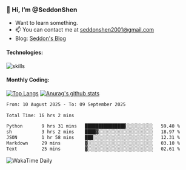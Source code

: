 ### 👋 Hi, I’m @SeddonShen
- Want to learn something.
- 📫 You can contact me at seddonshen2001@gmail.com
- Blog: [Seddon's Blog](https://seddonshen.github.io/)
#### Technologies:

![skills](https://skillicons.dev/icons?i=scala,js,html,css,bootstrap,jquery,c,cpp,cloudflare,django,docker,flask,git,github,githubactions,linux,latex,mysql,nodejs,ps,php,pr,py,raspberrypi,redis,unreal,v,vscode,vue,bash)

#### Monthly Coding:
[![Top Langs](https://github-readme-stats.vercel.app/api/top-langs?username=seddonshen&show_icons=true&locale=en&layout=compact&hide=html&langs_count=8)](https://github.com/SeddonShen/)
[![Anurag's github stats](https://github-readme-stats.vercel.app/api?username=SeddonShen&count_private=true&show_icons=true)](https://github.com/anuraghazra/github-readme-stats)
<!--START_SECTION:waka-->

```txt
From: 10 August 2025 - To: 09 September 2025

Total Time: 16 hrs 2 mins

Python       9 hrs 31 mins   ███████████████░░░░░░░░░░   59.40 %
sh           3 hrs 2 mins    ████▓░░░░░░░░░░░░░░░░░░░░   18.97 %
JSON         1 hr 58 mins    ███░░░░░░░░░░░░░░░░░░░░░░   12.31 %
Markdown     29 mins         ▓░░░░░░░░░░░░░░░░░░░░░░░░   03.10 %
Text         25 mins         ▓░░░░░░░░░░░░░░░░░░░░░░░░   02.61 %
```

<!--END_SECTION:waka-->

![WakaTime Daily](https://wakatime.com/share/@seddon2001/61a7e342-5f12-4fea-bf92-1fac161e97d6.svg)
<!---
SeddonShen/SeddonShen is a ✨ special ✨ repository because its `README.md` (this file) appears on your GitHub profile.
You can click the Preview link to take a look at your changes.
--->
